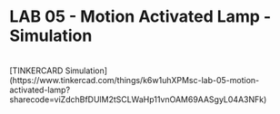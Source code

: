 # LAB 05 - Motion Activated Lamp - Simulation 
<br>
[TINKERCARD Simulation](https://www.tinkercad.com/things/k6w1uhXPMsc-lab-05-motion-activated-lamp?sharecode=viZdchBfDUlM2tSCLWaHp11vnOAM69AASgyL04A3NFk)